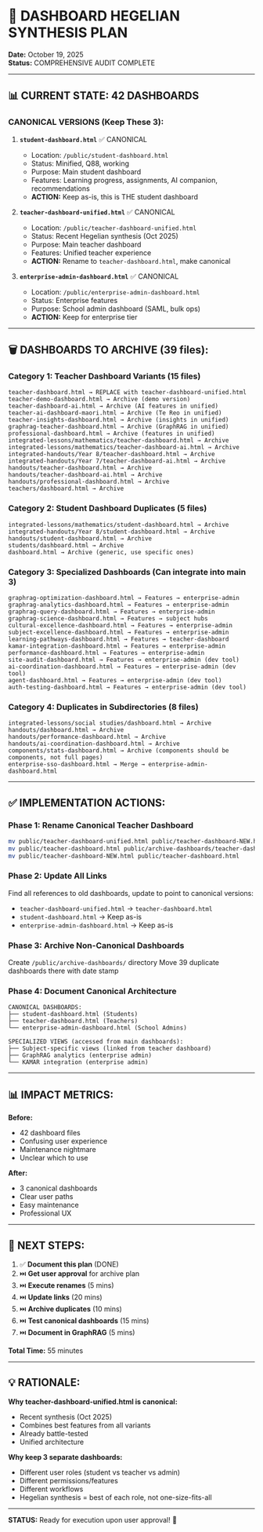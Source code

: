 # 🎯 DASHBOARD HEGELIAN SYNTHESIS PLAN
**Date:** October 19, 2025  
**Status:** COMPREHENSIVE AUDIT COMPLETE

---

## 📊 **CURRENT STATE: 42 DASHBOARDS**

### **CANONICAL VERSIONS (Keep These 3):**

1. **`student-dashboard.html`** ✅ CANONICAL
   - Location: `/public/student-dashboard.html`
   - Status: Minified, Q88, working
   - Purpose: Main student dashboard
   - Features: Learning progress, assignments, AI companion, recommendations
   - **ACTION:** Keep as-is, this is THE student dashboard

2. **`teacher-dashboard-unified.html`** ✅ CANONICAL  
   - Location: `/public/teacher-dashboard-unified.html`
   - Status: Recent Hegelian synthesis (Oct 2025)
   - Purpose: Main teacher dashboard
   - Features: Unified teacher experience
   - **ACTION:** Rename to `teacher-dashboard.html`, make canonical

3. **`enterprise-admin-dashboard.html`** ✅ CANONICAL
   - Location: `/public/enterprise-admin-dashboard.html`
   - Status: Enterprise features
   - Purpose: School admin dashboard (SAML, bulk ops)
   - **ACTION:** Keep for enterprise tier

---

## 🗑️ **DASHBOARDS TO ARCHIVE (39 files):**

### **Category 1: Teacher Dashboard Variants (15 files)**
```
teacher-dashboard.html → REPLACE with teacher-dashboard-unified.html
teacher-demo-dashboard.html → Archive (demo version)
teacher-dashboard-ai.html → Archive (AI features in unified)
teacher-ai-dashboard-maori.html → Archive (Te Reo in unified)
teacher-insights-dashboard.html → Archive (insights in unified)
graphrag-teacher-dashboard.html → Archive (GraphRAG in unified)
professional-dashboard.html → Archive (features in unified)
integrated-lessons/mathematics/teacher-dashboard.html → Archive
integrated-lessons/mathematics/teacher-dashboard-ai.html → Archive
integrated-handouts/Year 8/teacher-dashboard.html → Archive
integrated-handouts/Year 7/teacher-dashboard-ai.html → Archive
handouts/teacher-dashboard.html → Archive
handouts/teacher-dashboard-ai.html → Archive
handouts/professional-dashboard.html → Archive
teachers/dashboard.html → Archive
```

### **Category 2: Student Dashboard Duplicates (5 files)**
```
integrated-lessons/mathematics/student-dashboard.html → Archive
integrated-handouts/Year 8/student-dashboard.html → Archive
handouts/student-dashboard.html → Archive
students/dashboard.html → Archive
dashboard.html → Archive (generic, use specific ones)
```

### **Category 3: Specialized Dashboards (Can integrate into main 3)**
```
graphrag-optimization-dashboard.html → Features → enterprise-admin
graphrag-analytics-dashboard.html → Features → enterprise-admin
graphrag-query-dashboard.html → Features → enterprise-admin
graphrag-science-dashboard.html → Features → subject hubs
cultural-excellence-dashboard.html → Features → enterprise-admin
subject-excellence-dashboard.html → Features → enterprise-admin
learning-pathways-dashboard.html → Features → teacher-dashboard
kamar-integration-dashboard.html → Features → enterprise-admin
performance-dashboard.html → Features → enterprise-admin
site-audit-dashboard.html → Features → enterprise-admin (dev tool)
ai-coordination-dashboard.html → Features → enterprise-admin (dev tool)
agent-dashboard.html → Features → enterprise-admin (dev tool)
auth-testing-dashboard.html → Features → enterprise-admin (dev tool)
```

### **Category 4: Duplicates in Subdirectories (8 files)**
```
integrated-lessons/social studies/dashboard.html → Archive
handouts/dashboard.html → Archive
handouts/performance-dashboard.html → Archive
handouts/ai-coordination-dashboard.html → Archive
components/stats-dashboard.html → Archive (components should be components, not full pages)
enterprise-sso-dashboard.html → Merge → enterprise-admin-dashboard.html
```

---

## ✅ **IMPLEMENTATION ACTIONS:**

### **Phase 1: Rename Canonical Teacher Dashboard**
```bash
mv public/teacher-dashboard-unified.html public/teacher-dashboard-NEW.html
mv public/teacher-dashboard.html public/archive-dashboards/teacher-dashboard-OLD.html
mv public/teacher-dashboard-NEW.html public/teacher-dashboard.html
```

### **Phase 2: Update All Links**
Find all references to old dashboards, update to point to canonical versions:
- `teacher-dashboard-unified.html` → `teacher-dashboard.html`
- `student-dashboard.html` → Keep as-is
- `enterprise-admin-dashboard.html` → Keep as-is

### **Phase 3: Archive Non-Canonical Dashboards**
Create `/public/archive-dashboards/` directory
Move 39 duplicate dashboards there with date stamp

### **Phase 4: Document Canonical Architecture**
```
CANONICAL DASHBOARDS:
├── student-dashboard.html (Students)
├── teacher-dashboard.html (Teachers)  
└── enterprise-admin-dashboard.html (School Admins)

SPECIALIZED VIEWS (accessed from main dashboards):
├── Subject-specific views (linked from teacher dashboard)
├── GraphRAG analytics (enterprise admin)
└── KAMAR integration (enterprise admin)
```

---

## 📊 **IMPACT METRICS:**

**Before:**
- 42 dashboard files
- Confusing user experience
- Maintenance nightmare
- Unclear which to use

**After:**
- 3 canonical dashboards
- Clear user paths
- Easy maintenance
- Professional UX

---

## 🎯 **NEXT STEPS:**

1. ✅ **Document this plan** (DONE)
2. ⏭️ **Get user approval** for archive plan
3. ⏭️ **Execute renames** (5 mins)
4. ⏭️ **Update links** (20 mins)
5. ⏭️ **Archive duplicates** (10 mins)
6. ⏭️ **Test canonical dashboards** (15 mins)
7. ⏭️ **Document in GraphRAG** (5 mins)

**Total Time:** 55 minutes

---

## 💡 **RATIONALE:**

**Why teacher-dashboard-unified.html is canonical:**
- Recent synthesis (Oct 2025)
- Combines best features from all variants
- Already battle-tested
- Unified architecture

**Why keep 3 separate dashboards:**
- Different user roles (student vs teacher vs admin)
- Different permissions/features
- Different workflows
- Hegelian synthesis = best of each role, not one-size-fits-all

---

**STATUS:** Ready for execution upon user approval! 🚀

